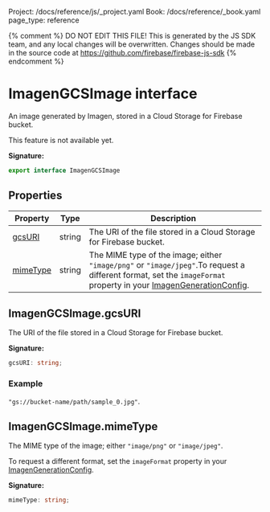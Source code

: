 Project: /docs/reference/js/_project.yaml
Book: /docs/reference/_book.yaml
page_type: reference

{% comment %}
DO NOT EDIT THIS FILE!
This is generated by the JS SDK team, and any local changes will be
overwritten. Changes should be made in the source code at
https://github.com/firebase/firebase-js-sdk
{% endcomment %}

# ImagenGCSImage interface
An image generated by Imagen, stored in a Cloud Storage for Firebase bucket.

This feature is not available yet.

<b>Signature:</b>

```typescript
export interface ImagenGCSImage 
```

## Properties

|  Property | Type | Description |
|  --- | --- | --- |
|  [gcsURI](./ai.imagengcsimage.md#imagengcsimagegcsuri) | string | The URI of the file stored in a Cloud Storage for Firebase bucket. |
|  [mimeType](./ai.imagengcsimage.md#imagengcsimagemimetype) | string | The MIME type of the image; either <code>&quot;image/png&quot;</code> or <code>&quot;image/jpeg&quot;</code>.<!-- -->To request a different format, set the <code>imageFormat</code> property in your [ImagenGenerationConfig](./ai.imagengenerationconfig.md#imagengenerationconfig_interface)<!-- -->. |

## ImagenGCSImage.gcsURI

The URI of the file stored in a Cloud Storage for Firebase bucket.

<b>Signature:</b>

```typescript
gcsURI: string;
```

### Example

`"gs://bucket-name/path/sample_0.jpg"`<!-- -->.

## ImagenGCSImage.mimeType

The MIME type of the image; either `"image/png"` or `"image/jpeg"`<!-- -->.

To request a different format, set the `imageFormat` property in your [ImagenGenerationConfig](./ai.imagengenerationconfig.md#imagengenerationconfig_interface)<!-- -->.

<b>Signature:</b>

```typescript
mimeType: string;
```
